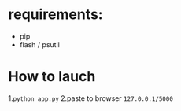 # requirements:
* pip
* flash / psutil
# How to lauch 
1.```python app.py```
2.paste to browser ```127.0.0.1/5000```
